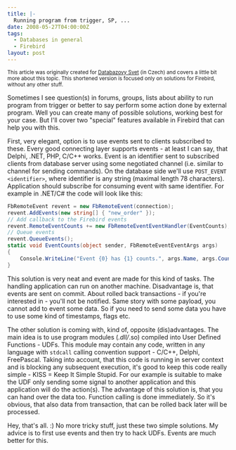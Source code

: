 ```yaml
---
title: |-
  Running program from trigger, SP, ...
date: 2008-05-27T04:00:00Z
tags:
  - Databases in general
  - Firebird
layout: post
---
```

<small>This article was originally created for [Databazovy Svet][1] (in Czech) and covers a little bit more about this topic. This shortened version is focused only on solutions for Firebird, without any other stuff.</small>

Sometimes I see question(s) in forums, groups, lists about ability to run program from trigger or better to say perform some action done by external program. Well you can create many of possible solutions, working best for your case. But I'll cover two "special" features available in Firebird that can help you with this.

First, very elegant, option is to use events sent to clients subscribed to these. Every good connecting layer supports events - at least I can say, that Delphi, .NET, PHP, C/C++ works. Event is an identifier sent to subscribed clients from database server using some negotiated channel (i.e. similar to channel for sending commands). On the database side we'll use `POST_EVENT <identifier>`, where identifier is any string (maximal length 78 characters). Application should subscribe for consuming event with same identifier. For example in .NET/C# the code will look like this:

```csharp
FbRemoteEvent revent = new FbRemoteEvent(connection);
revent.AddEvents(new string[] { "new_order" });
// Add callback to the Firebird events
revent.RemoteEventCounts += new FbRemoteEventEventHandler(EventCounts);
// Queue events
revent.QueueEvents();
static void EventCounts(object sender, FbRemoteEventEventArgs args)
{
    Console.WriteLine("Event {0} has {1} counts.", args.Name, args.Counts);
}
```

This solution is very neat and event are made for this kind of tasks. The handling application can run on another machine. Disadvantage is, that events are sent on commit. About rolled back transactions - if you're interested in - you'll not be notified. Same story with some payload, you cannot add to event some data. So if you need to send some data you have to use some kind of timestamps, flags etc.

The other solution is coming with, kind of, opposite (dis)advantages. The main idea is to use program modules (*.dll/*.so) compiled into User Defined Functions - UDFs. This module may contain any code, written in any language with `stdcall` calling convention support - C/C++, Delphi, FreePascal. Taking into account, that this code is running in server context and is blocking any subsequent execution, it's good to keep this code really simple - KISS = Keep It Simple Stupid. For our example is suitable to make the UDF only sending some signal to another application and this application will do the action(s). The advantage of this solution is, that you can hand over the data too. Function calling is done immediately. So it's obvious, that also data from transaction, that can be rolled back later will be processed.

Hey, that's all. :) No more tricky stuff, just these two simple solutions. My advice is to first use events and then try to hack UDFs. Events are much better for this.

[1]: http://www.dbsvet.cz/